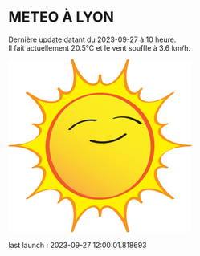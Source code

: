 # METEO À LYON

Dernière update datant du 2023-09-27 à 10 heure.  
Il fait actuellement 20.5°C et le vent souffle à 3.6 km/h.      

![](./.github/sun.png)

last launch : 2023-09-27 12:00:01.818693
